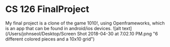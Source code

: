# CS 126 FinalProject
My final project is a clone of the game 1010!, using Openframeworks, which is an app that can be found in android/ios devices.
![alt text](/Users/johnseol/Desktop/Screen Shot 2018-04-30 at 7.02.10 PM.png "6 different colored pieces and a 10x10 grid")
